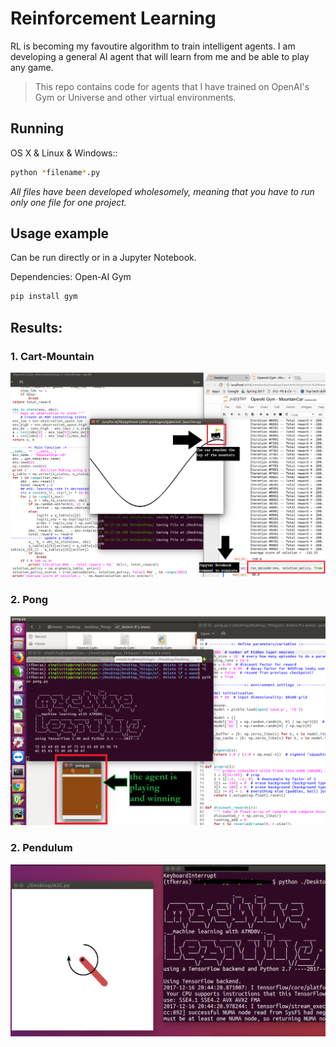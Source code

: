# Reinforcement Learning
RL is becoming my favoutire algorithm to train intelligent agents. I am developing a general AI agent that will learn from me and be able to play any game.

> This repo contains code for agents that I have trained on OpenAI's Gym or Universe and other virtual environments.

## Running

OS X & Linux & Windows::

```sh
python *filename*.py
```
_All files have been developed wholesomely, meaning that you have to run only one file for one project._
## Usage example

Can be run directly or in a Jupyter Notebook. 

Dependencies: Open-AI Gym 
```sh
pip install gym
```
## Results:

### 1. Cart-Mountain

![Cart-Mountain results](results/results_mountaincar.png)

### 2. Pong

![Pong results](results/results_pong.png)

### 2. Pendulum

![Pong results](https://github.com/blackvitriol/RL/blob/master/results/results_pendulum.png)
